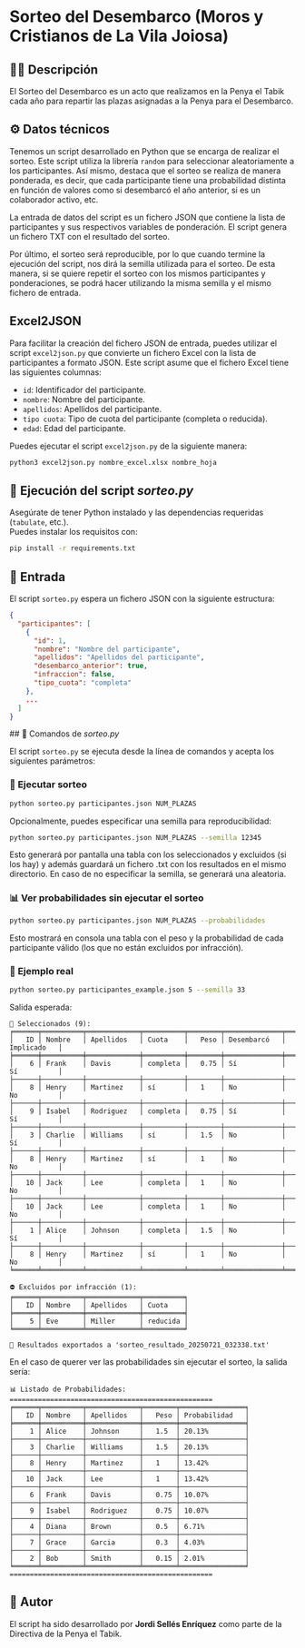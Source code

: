 # Sorteo del Desembarco (Moros y Cristianos de La Vila Joiosa)

## 🏴‍☠️ Descripción

El Sorteo del Desembarco es un acto que realizamos en la Penya el Tabik cada año para repartir las plazas asignadas a la Penya para el Desembarco. 

## ⚙️ Datos técnicos

Tenemos un script desarrollado en Python que se encarga de realizar el sorteo. Este script utiliza la librería `random` para seleccionar aleatoriamente a los participantes. Así mismo, destaca que el sorteo se realiza de manera ponderada, es decir, que cada participante tiene una probabilidad distinta en función de valores como si desembarcó el año anterior, si es un colaborador activo, etc. 

La entrada de datos del script es un fichero JSON que contiene la lista de participantes y sus respectivos variables de ponderación. El script genera un fichero TXT con el resultado del sorteo.

Por último, el sorteo será reproducible, por lo que cuando termine la ejecución del script, nos dirá la semilla utilizada para el sorteo. De esta manera, si se quiere repetir el sorteo con los mismos participantes y ponderaciones, se podrá hacer utilizando la misma semilla y el mismo fichero de entrada.

## Excel2JSON

Para facilitar la creación del fichero JSON de entrada, puedes utilizar el script `excel2json.py` que convierte un fichero Excel con la lista de participantes a formato JSON. Este script asume que el fichero Excel tiene las siguientes columnas:
- `id`: Identificador del participante.
- `nombre`: Nombre del participante.
- `apellidos`: Apellidos del participante.
- `tipo cuota`: Tipo de cuota del participante (completa o reducida).
- `edad`: Edad del participante.

Puedes ejecutar el script `excel2json.py` de la siguiente manera:

```bash
python3 excel2json.py nombre_excel.xlsx nombre_hoja
```

## 🧾 Ejecución del script _sorteo.py_

Asegúrate de tener Python instalado y las dependencias requeridas (`tabulate`, etc.).  
Puedes instalar los requisitos con:

```bash
pip install -r requirements.txt
```

## 📂 Entrada

El script `sorteo.py` espera un fichero JSON con la siguiente estructura:

```json
{
  "participantes": [
    {
      "id": 1,
      "nombre": "Nombre del participante",
      "apellidos": "Apellidos del participante",
      "desembarco_anterior": true,
      "infraccion": false,
      "tipo_cuota": "completa"
    },
    ...
  ]
}
```

## 🚀 Comandos de _sorteo.py_

El script `sorteo.py` se ejecuta desde la línea de comandos y acepta los siguientes parámetros:

### 🎯 Ejecutar sorteo

```bash
python sorteo.py participantes.json NUM_PLAZAS
```

Opcionalmente, puedes especificar una semilla para reproducibilidad:

```bash
python sorteo.py participantes.json NUM_PLAZAS --semilla 12345
```

Esto generará por pantalla una tabla con los seleccionados y excluidos (si los hay) y además guardará un fichero .txt con los resultados en el mismo directorio. En caso de no especificar la semilla, se generará una aleatoria.

### 📊 Ver probabilidades sin ejecutar el sorteo

```bash
python sorteo.py participantes.json NUM_PLAZAS --probabilidades
```

Esto mostrará en consola una tabla con el peso y la probabilidad de cada participante válido (los que no están excluidos por infracción).

### 🧪 Ejemplo real

```bash
python sorteo.py participantes_example.json 5 --semilla 33
```

Salida esperada: 

```plaintext
🎯 Seleccionados (9):
╒══════╤══════════╤═════════════╤══════════╤════════╤══════════════╤═════════════╕
│   ID │ Nombre   │ Apellidos   │ Cuota    │   Peso │ Desembarcó   │ Implicado   │
╞══════╪══════════╪═════════════╪══════════╪════════╪══════════════╪═════════════╡
│    6 │ Frank    │ Davis       │ completa │   0.75 │ Sí           │ Sí          │
├──────┼──────────┼─────────────┼──────────┼────────┼──────────────┼─────────────┤
│    8 │ Henry    │ Martinez    │ sí       │   1    │ No           │ No          │
├──────┼──────────┼─────────────┼──────────┼────────┼──────────────┼─────────────┤
│    9 │ Isabel   │ Rodriguez   │ completa │   0.75 │ Sí           │ Sí          │
├──────┼──────────┼─────────────┼──────────┼────────┼──────────────┼─────────────┤
│    3 │ Charlie  │ Williams    │ sí       │   1.5  │ No           │ Sí          │
├──────┼──────────┼─────────────┼──────────┼────────┼──────────────┼─────────────┤
│    8 │ Henry    │ Martinez    │ sí       │   1    │ No           │ No          │
├──────┼──────────┼─────────────┼──────────┼────────┼──────────────┼─────────────┤
│   10 │ Jack     │ Lee         │ completa │   1    │ No           │ No          │
├──────┼──────────┼─────────────┼──────────┼────────┼──────────────┼─────────────┤
│   10 │ Jack     │ Lee         │ completa │   1    │ No           │ No          │
├──────┼──────────┼─────────────┼──────────┼────────┼──────────────┼─────────────┤
│    1 │ Alice    │ Johnson     │ completa │   1.5  │ No           │ Sí          │
├──────┼──────────┼─────────────┼──────────┼────────┼──────────────┼─────────────┤
│    8 │ Henry    │ Martinez    │ sí       │   1    │ No           │ No          │
╘══════╧══════════╧═════════════╧══════════╧════════╧══════════════╧═════════════╛

⛔ Excluidos por infracción (1):
╒══════╤══════════╤═════════════╤══════════╕
│   ID │ Nombre   │ Apellidos   │ Cuota    │
╞══════╪══════════╪═════════════╪══════════╡
│    5 │ Eve      │ Miller      │ reducida │
╘══════╧══════════╧═════════════╧══════════╛

📁 Resultados exportados a 'sorteo_resultado_20250721_032338.txt'
```

En el caso de querer ver las probabilidades sin ejecutar el sorteo, la salida sería:

```plaintext
📊 Listado de Probabilidades:
==================================================
╒══════╤══════════╤═════════════╤════════╤════════════════╕
│   ID │ Nombre   │ Apellidos   │   Peso │ Probabilidad   │
╞══════╪══════════╪═════════════╪════════╪════════════════╡
│    1 │ Alice    │ Johnson     │   1.5  │ 20.13%         │
├──────┼──────────┼─────────────┼────────┼────────────────┤
│    3 │ Charlie  │ Williams    │   1.5  │ 20.13%         │
├──────┼──────────┼─────────────┼────────┼────────────────┤
│    8 │ Henry    │ Martinez    │   1    │ 13.42%         │
├──────┼──────────┼─────────────┼────────┼────────────────┤
│   10 │ Jack     │ Lee         │   1    │ 13.42%         │
├──────┼──────────┼─────────────┼────────┼────────────────┤
│    6 │ Frank    │ Davis       │   0.75 │ 10.07%         │
├──────┼──────────┼─────────────┼────────┼────────────────┤
│    9 │ Isabel   │ Rodriguez   │   0.75 │ 10.07%         │
├──────┼──────────┼─────────────┼────────┼────────────────┤
│    4 │ Diana    │ Brown       │   0.5  │ 6.71%          │
├──────┼──────────┼─────────────┼────────┼────────────────┤
│    7 │ Grace    │ Garcia      │   0.3  │ 4.03%          │
├──────┼──────────┼─────────────┼────────┼────────────────┤
│    2 │ Bob      │ Smith       │   0.15 │ 2.01%          │
╘══════╧══════════╧═════════════╧════════╧════════════════╛
==================================================
```


## 👤 Autor

El script ha sido desarrollado por **Jordi Sellés Enríquez** como parte de la Directiva de la Penya el Tabik.
